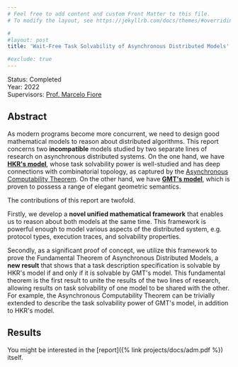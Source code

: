 ```yaml
---
# Feel free to add content and custom Front Matter to this file.
# To modify the layout, see https://jekyllrb.com/docs/themes/#overriding-theme-defaults

#
#layout: post
title: 'Wait-Free Task Solvability of Asynchronous Distributed Models'

#exclude: true
---
```

Status: Completed  
Year: 2022  
Supervisors: [Prof. Marcelo Fiore](https://www.cl.cam.ac.uk/~mpf23/)

## Abstract
As modern programs become more concurrent, we need to design good mathematical models to reason about distributed algorithms. This report concerns two **incompatible** models studied by two separate lines of research on asynchronous distributed systems. On the one hand, we have [**HKR's model**](https://www.sciencedirect.com/book/9780124045781/distributed-computing-through-combinatorial-topology), whose task solvability power is well-studied and has deep connections with combinatorial topology, as captured by  the [Asynchronous Computability Theorem](https://cs.brown.edu/people/mph/HerlihyS99/p858-herlihy.pdf). On the other hand, we have [**GMT's model**](https://www-apr.lip6.fr/~tasson/doc/recherche/views.pdf), which is proven to possess a range of elegant geometric semantics. 

The contributions of this report are twofold. 

Firstly, we develop a **novel unified mathematical framework** that enables us to reason about both models at the same time. This framework is powerful enough to model various aspects of the distributed system, e.g. protocol types, execution traces, and solvability properties. 

Secondly, as a significant proof of concept, we utilize this framework to prove the Fundamental Theorem of Asynchronous Distributed Models, a **new result** that shows that a task description specification is solvable by HKR's model if and only if it is solvable by GMT's model. This fundamental theorem is the first result to unite the results of the two lines of research, allowing results on task solvability  of one model to be shared with the other. For example, the Asynchronous Computability Theorem can  be trivially extended to describe the task solvability power of GMT's model, in addition to HKR's model. 



## Results
You might be interested in the [report]({% link  projects/docs/adm.pdf %}) itself.
